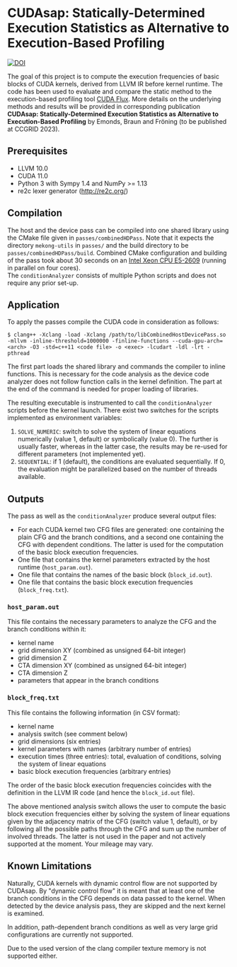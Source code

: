 # CUDAsap: Statically-Determined Execution Statistics as Alternative to Execution-Based Profiling

[![DOI](https://zenodo.org/badge/597108344.svg)](https://zenodo.org/badge/latestdoi/597108344)

The goal of this project is to compute the execution frequencies of basic blocks of CUDA kernels, derived from LLVM IR before kernel runtime.
The code has been used to evaluate and compare the static method to the execution-based profiling tool [CUDA Flux](https://github.com/UniHD-CEG/cuda-flux).
More details on the underlying methods and results will be provided in corresponding publication **CUDAsap: Statically-Determined Execution Statistics as Alternative to Execution-Based Profiling** by Emonds, Braun and Fröning (to be published at CCGRID 2023).

## Prerequisites

* LLVM 10.0
* CUDA 11.0
* Python 3 with Sympy 1.4 and NumPy >= 1.13
* re2c lexer generator (http://re2c.org/)

## Compilation
The host and the device pass can be compiled into one shared library using the CMake file given in `passes/combinedHDPass`.
Note that it expects the directory `mekong-utils` in `passes/` and the build directory to be `passes/combinedHDPass/build`.
Combined CMake configuration and building of the pass took about 30 seconds on an [Intel Xeon CPU E5-2609](https://ark.intel.com/content/www/de/de/ark/products/64588/intel-xeon-processor-e52609-10m-cache-2-40-ghz-6-40-gts-intel-qpi.html) (running in parallel on four cores).  
The `conditionAnalyzer` consists of multiple Python scripts and does not require any prior set-up.

## Application
To apply the passes compile the CUDA code in consideration as follows:
```
$ clang++ -Xclang -load -Xclang /path/to/libCombinedHostDevicePass.so -mllvm -inline-threshold=1000000 -finline-functions --cuda-gpu-arch=<arch> -O3 -std=c++11 <code file> -o <exec> -lcudart -ldl -lrt -pthread
```
The first part loads the shared library and commands the compiler to inline functions.
This is necessary for the code analysis as the device code analyzer does not follow function calls in the kernel definition.
The part at the end of the command is needed for proper loading of libraries.

The resulting executable is instrumented to call the `conditionAnalyzer` scripts before the kernel launch.
There exist two switches for the scripts implemented as environment variables:
1) `SOLVE_NUMERIC`: switch to solve the system of linear equations numerically (value 1, default) or symbolically (value 0). The further is usually faster, whereas in the latter case, the results may be re-used for different parameters (not implemented yet).
2) `SEQUENTIAL`: if 1 (default), the conditions are evaluated sequentially. If 0, the evaluation might be parallelized based on the number of threads available.

## Outputs
The pass as well as the `conditionAnalyzer` produce several output files:
* For each CUDA kernel two CFG files are generated: one containing the plain CFG and the branch conditions, and a second one containing the CFG with dependent conditions. The latter is used for the computation of the basic block execution frequencies.
* One file that contains the kernel parameters extracted by the host runtime (`host_param.out`).
* One file that contains the names of the basic block (`block_id.out`).
* One file that contains the basic block execution frequencies (`block_freq.txt`).

### `host_param.out`
This file contains the necessary parameters to analyze the CFG and the branch conditions within it:
* kernel name
* grid dimension XY (combined as unsigned 64-bit integer)
* grid dimension Z
* CTA dimension XY (combined as unsigned 64-bit integer)
* CTA dimension Z
* parameters that appear in the branch conditions 

### `block_freq.txt`
This file contains the following information (in CSV format):
* kernel name
* analysis switch (see comment below)
* grid dimensions (six entries)
* kernel parameters with names (arbitrary number of entries)
* execution times (three entries): total, evaluation of conditions, solving the system of linear equations
* basic block execution frequencies (arbitrary entries)

The order of the basic block execution frequencies coincides with the definition in the LLVM IR code (and hence the `block_id.out` file).

The above mentioned analysis switch allows the user to compute the basic block execution frequencies either by solving the system of linear equations given by the adjacency matrix of the CFG (switch value 1, default), or by following all the possible paths through the CFG and sum up the number of involved threads.
The latter is not used in the paper and not actively supported at the moment.
Your mileage may vary. 

## Known Limitations
Naturally, CUDA kernels with dynamic control flow are not supported by CUDAsap.
By "dynamic control flow" it is meant that at least one of the branch conditions in the CFG depends on data passed to the kernel.
When detected by the device analysis pass, they are skipped and the next kernel is examined.

In addition, path-dependent branch conditions as well as very large grid configurations are currently not supported.

Due to the used version of the clang compiler texture memory is not supported either.
